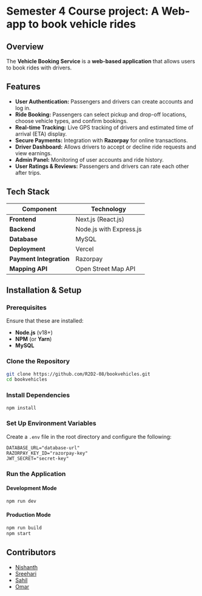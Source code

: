 # Semester 4 Course project: A Web-app to book vehicle rides

## Overview
The **Vehicle Booking Service** is a **web-based application** that allows users to book rides with drivers.

## Features
- **User Authentication:** Passengers and drivers can create accounts and log in.
- **Ride Booking:** Passengers can select pickup and drop-off locations, choose vehicle types, and confirm bookings.
- **Real-time Tracking:** Live GPS tracking of drivers and estimated time of arrival (ETA) display.
- **Secure Payments:** Integration with **Razorpay** for online transactions.
- **Driver Dashboard:** Allows drivers to accept or decline ride requests and view earnings.
- **Admin Panel:** Monitoring of user accounts and ride history.
- **User Ratings & Reviews:** Passengers and drivers can rate each other after trips.

## Tech Stack
| Component       | Technology |
|---------------|------------|
| **Frontend** | Next.js (React.js) |
| **Backend** | Node.js with Express.js |
| **Database** | MySQL |
| **Deployment** | Vercel |
| **Payment Integration** | Razorpay |
| **Mapping API** | Open Street Map API |

## Installation & Setup
### Prerequisites
Ensure that these are installed:
- **Node.js** (v18+)
- **NPM** (or **Yarn**)
- **MySQL**
  
### Clone the Repository
```bash
git clone https://github.com/R2D2-08/bookvehicles.git
cd bookvehicles
```

### Install Dependencies
```bash
npm install
```

### Set Up Environment Variables
Create a `.env` file in the root directory and configure the following:
```env
DATABASE_URL="database-url"
RAZORPAY_KEY_ID="razorpay-key"
JWT_SECRET="secret-key"
```

### Run the Application
#### Development Mode
```bash
npm run dev
```
#### Production Mode
```bash
npm run build
npm start
```

## Contributors
- [Nishanth](https://github.com/1-Nishanth-1)
- [Sreehari](https://github.com/SreehariSanjeev04)
- [Sahil](https://github.com/Sahil-Muhammed)
- [Omar](https://github.com/R2D2-08)
